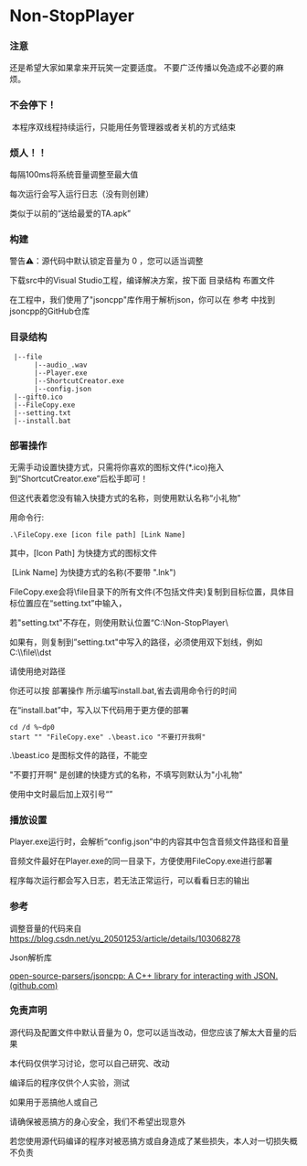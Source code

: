 # Non-StopPlayer


### 注意
还是希望大家如果拿来开玩笑一定要适度。
不要广泛传播以免造成不必要的麻烦。

### 不会停下！

​	本程序双线程持续运行，只能用任务管理器或者关机的方式结束

### 烦人！！

每隔100ms将系统音量调整至最大值

每次运行会写入运行日志（没有则创建）

类似于以前的“送给最爱的TA.apk”

### 构建

警告⚠：源代码中默认锁定音量为 0 ，您可以适当调整

下载src中的Visual Studio工程，编译解决方案，按下面 目录结构 布置文件

在工程中，我们使用了"jsoncpp"库作用于解析json，你可以在 参考 中找到jsoncpp的GitHub仓库



### 目录结构

```
 |--file
      |--audio_.wav
      |--Player.exe
      |--ShortcutCreator.exe
      |--config.json
 |--gift0.ico
 |--FileCopy.exe
 |--setting.txt
 |--install.bat
```

### 部署操作

无需手动设置快捷方式，只需将你喜欢的图标文件(*.ico)拖入到“ShortcutCreator.exe”后松手即可！

但这代表着您没有输入快捷方式的名称，则使用默认名称“小礼物”

用命令行:

```
.\FileCopy.exe [icon file path] [Link Name]
```

其中，[Icon Path] 为快捷方式的图标文件

​	    [Link Name] 为快捷方式的名称(不要带 ".lnk")

FileCopy.exe会将\file目录下的所有文件(不包括文件夹)复制到目标位置，具体目标位置应在“setting.txt”中输入，

若"setting.txt"不存在，则使用默认位置“C:\\Non-StopPlayer\\

如果有，则复制到”setting.txt"中写入的路径，必须使用双下划线，例如 C:\\\file\\\dst

请使用绝对路径

你还可以按 部署操作 所示编写install.bat,省去调用命令行的时间

在“install.bat”中，写入以下代码用于更方便的部署

```
cd /d %~dp0
start "" "FileCopy.exe" .\beast.ico "不要打开我啊"
```
.\beast.ico 是图标文件的路径，不能空

"不要打开啊" 是创建的快捷方式的名称，不填写则默认为"小礼物"

使用中文时最后加上双引号“”

### 播放设置

Player.exe运行时，会解析“config.json”中的内容其中包含音频文件路径和音量

音频文件最好在Player.exe的同一目录下，方便使用FileCopy.exe进行部署

程序每次运行都会写入日志，若无法正常运行，可以看看日志的输出

### 参考
调整音量的代码来自
https://blog.csdn.net/yu_20501253/article/details/103068278

Json解析库

[open-source-parsers/jsoncpp: A C++ library for interacting with JSON. (github.com)](https://github.com/open-source-parsers/jsoncpp)

### 免责声明

源代码及配置文件中默认音量为 0，您可以适当改动，但您应该了解太大音量的后果

本代码仅供学习讨论，您可以自己研究、改动

编译后的程序仅供个人实验，测试

如果用于恶搞他人或自己

请确保被恶搞方的身心安全，我们不希望出现意外

若您使用源代码编译的程序对被恶搞方或自身造成了某些损失，本人对一切损失概不负责
